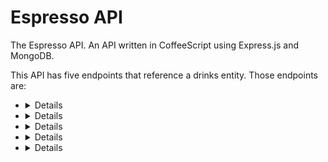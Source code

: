 # Espresso API

The Espresso API. An API written in CoffeeScript using Express.js and MongoDB.

This API has five endpoints that reference a drinks entity. Those endpoints are:

- <details>POST /drinks</details>
- <details>GET /drinks</details>
- <details>GET /drinks/:id</details>
- <details>PUT /drinks/:id</details>
- <details>DELETE /drinks/:id</details>
